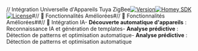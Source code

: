 // Intégration Universelle d'Appareils Tuya ZigBee[![Version](https://img.shields.io/badge/version-1.0.25-blue.svg)](https://github.com/dlnraja/com.tuya.zigbee)[![Homey SDK](https://img.shields.io/badge/Homey%20SDK-3.0-green.svg)](https://developers.homey.app/)[![License](https://img.shields.io/badge/license-MIT-yellow.svg)](LICENSE)#// 🌟 Fonctionnalités Améliorées#// 🌟 Fonctionnalités Améliorées##// 🤖 Intégration IA- **Découverte automatique d'appareils** : Reconnaissance IA et génération de templates- **Analyse prédictive** : Détection de patterns et optimisation automatique- **Analyse prédictive** : Détection de patterns et optimisation automatique